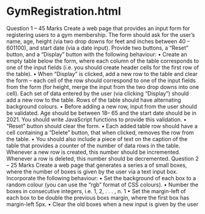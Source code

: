 # GymRegistration.html
Question 1 – 45 Marks
Create a web page that provides an input form for registering users to a gym membership. The form
should ask for the user’s name, age, height (via two drop downs for feet and inches between 40 – 601100),
and start date (via a date input). Provide two buttons, a “Reset” button, and a “Display” button with the
following behaviour:
• Create an empty table below the form, where each column of the table corresponds to one of the
input fields (i.e. you should create header cells for the first row of the table).
• When “Display” is clicked, add a new row to the table and clear the form – each cell of the row
should correspond to one of the input fields from the form (for height, merge the input from the
two drop downs into one cell). Each set of data entered by the user (via clicking “Display”) should
add a new row to the table. Rows of the table should have alternating background colours.
• Before adding a new row, input from the user should be validated. Age should be between 18–
65 and the start date should be in 2021. You should write JavaScript functions to provide this
validation.
• “Reset” button should clear the form.
• Each added table row should have a cell containing a “Delete” button, that when clicked, removes
the row from the table.
• You should also include a piece of text on the caption of the table that provides a counter of
the number of data rows in the table. Whenever a new row is created, this number should be
incremented. Whenever a row is deleted, this number should be decremented.
Question 2 – 25 Marks
Create a web page that generates a series a of small boxes, where the number of boxes is given by the
user via a text input box. Incorporate the following behaviour:
• Set the background of each box to a random colour (you can use the “rgb” format of CSS colours).
• Number the boxes in consecutive integers, i.e. 1, 2, . . . , n.
1
• Set the margin-left of each box to be double the previous boxs margin, where the first box has
margin-left 5px.
• Clear the old boxes when a new input is given by the user
